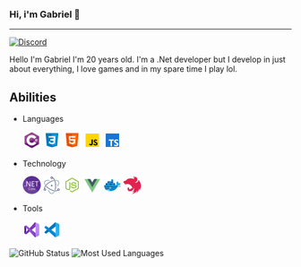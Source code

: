 ### Hi, i'm Gabriel 👋
---

[![Discord](https://img.shields.io/static/v1?label=Discord&message=Vulcan%234805&color=a35fe3&logoColor=ffffff&style=for-the-badge&logo=discord)](https://discord.com/users/203713369927057408)

Hello I'm Gabriel I'm 20 years old. I'm a .Net developer but I develop in just about everything, I love games and in my spare time I play lol.

## Abilities

* Languages

  [![C#](https://raw.githubusercontent.com/Gabriel-Paulucci/Gabriel-Paulucci/master/images/c-sharp.png)](https://docs.microsoft.com/pt-br/dotnet/csharp/tour-of-csharp/)
  [![Css](https://raw.githubusercontent.com/Gabriel-Paulucci/Gabriel-Paulucci/master/images/css3.png)](https://www.w3schools.com/css/default.asp)
  [![Html](https://raw.githubusercontent.com/Gabriel-Paulucci/Gabriel-Paulucci/master/images/html-5.png)](https://www.w3schools.com/html/default.asp)
  [![JavaScript](https://raw.githubusercontent.com/Gabriel-Paulucci/Gabriel-Paulucci/master/images/javascript.png)](https://developer.mozilla.org/pt-BR/docs/Web/JavaScript)
  [![TypeScript](https://raw.githubusercontent.com/Gabriel-Paulucci/Gabriel-Paulucci/master/images/typescript.png)](https://www.typescriptlang.org/)
  
* Technology
  
  [![DotNet](https://raw.githubusercontent.com/Gabriel-Paulucci/Gabriel-Paulucci/master/images/dot-net.png)](https://dotnet.microsoft.com/)
  [![ElectronNet](https://raw.githubusercontent.com/Gabriel-Paulucci/Gabriel-Paulucci/master/images/electron-net.png)](https://github.com/ElectronNET/Electron.NET)
  [![NodeJs](https://raw.githubusercontent.com/Gabriel-Paulucci/Gabriel-Paulucci/master/images/node-js.png)](https://nodejs.org/en/)
  [![VueJs](https://raw.githubusercontent.com/Gabriel-Paulucci/Gabriel-Paulucci/master/images/vue-js.png)](https://vuejs.org/)
  [![Docker](https://raw.githubusercontent.com/Gabriel-Paulucci/Gabriel-Paulucci/master/images/docker.png)](https://www.docker.com/)
  [![NestJs](https://raw.githubusercontent.com/Gabriel-Paulucci/Gabriel-Paulucci/master/images/nest-js.png)](https://nestjs.com/)

* Tools

  [![Visual Studio](https://raw.githubusercontent.com/Gabriel-Paulucci/Gabriel-Paulucci/master/images/visual-studio-2019.png)](https://visualstudio.microsoft.com/pt-br/vs/)
  [![Visual Studio Code](https://raw.githubusercontent.com/Gabriel-Paulucci/Gabriel-Paulucci/master/images/visual-studio-code-2019.png)](https://code.visualstudio.com/)

![GitHub Status](https://github-readme-stats.vercel.app/api?username=gabriel-paulucci&show_icons=true&title_color=8544c2&icon_color=8544c2&text_color=4F5159&bg_color=F3F3F3)
![Most Used Languages](https://github-readme-stats.vercel.app/api/top-langs/?username=gabriel-paulucci&layout=compact&title_color=8544c2)